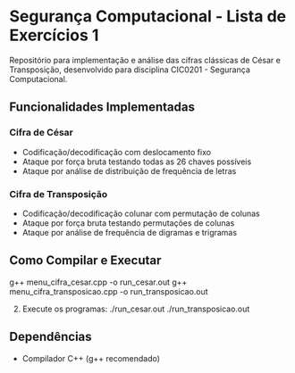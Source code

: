 # Segurança Computacional - Lista de Exercícios 1

Repositório para implementação e análise das cifras clássicas de César e Transposição, desenvolvido para disciplina CIC0201 - Segurança Computacional.

## Funcionalidades Implementadas

### Cifra de César
- Codificação/decodificação com deslocamento fixo
- Ataque por força bruta testando todas as 26 chaves possíveis
- Ataque por análise de distribuição de frequência de letras

### Cifra de Transposição
- Codificação/decodificação colunar com permutação de colunas
- Ataque por força bruta testando permutações de colunas
- Ataque por análise de frequência de digramas e trigramas  

## Como Compilar e Executar

g++ menu_cifra_cesar.cpp -o run_cesar.out
g++ menu_cifra_transposicao.cpp -o run_transposicao.out

2. Execute os programas:
./run_cesar.out
./run_transposicao.out

## Dependências
- Compilador C++ (g++ recomendado)
